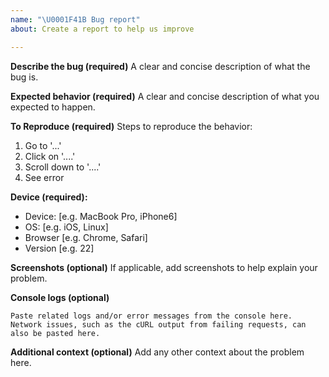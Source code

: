 ```yaml
---
name: "\U0001F41B Bug report"
about: Create a report to help us improve

---
```


<!-------------------------------------------------------------------------
 | Thanks for opening an issue! 🎉
 | First, please make sure this issue is not already reported by browsing
 | https://github.com/livepeer/livepeerjs/issues
 -------------------------------------------------------------------------->

**Describe the bug (required)**
A clear and concise description of what the bug is.

**Expected behavior (required)**
A clear and concise description of what you expected to happen.

**To Reproduce (required)**
Steps to reproduce the behavior:
1. Go to '...'
2. Click on '....'
3. Scroll down to '....'
4. See error

**Device (required):**
 - Device: [e.g. MacBook Pro, iPhone6]
 - OS: [e.g. iOS, Linux]
 - Browser [e.g. Chrome, Safari]
 - Version [e.g. 22]
 
**Screenshots (optional)**
If applicable, add screenshots to help explain your problem.

**Console logs (optional)**
```
Paste related logs and/or error messages from the console here.
Network issues, such as the cURL output from failing requests, can also be pasted here.
```

**Additional context (optional)**
Add any other context about the problem here.
